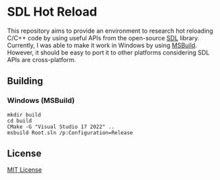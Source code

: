 # SDL Hot Reload

This repository aims to provide an environment to research hot reloading C/C++ code by using useful APIs from the
open-source [SDL](https://www.libsdl.org/) library. Currently, I was able to make it work in Windows by
using [MSBuild](https://github.com/dotnet/msbuild). However, it should be easy
to port it to other platforms considering SDL APIs are cross-platform.

## Building

### Windows (MSBuild)

```
mkdir build
cd build
CMake -G "Visual Studio 17 2022" ..
msbuild Root.sln /p:Configuration=Release
```

## License

[MIT License](https://github.com/iozsaygi/sdl-hot-reload/blob/main/LICENSE)
